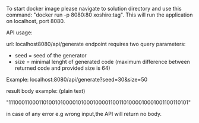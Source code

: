 To start docker image please navigate to solution directory and use this command: "docker run -p 8080:80 xoshiro:tag".
This will run the application on localhost, port 8080.

API usage:

url: localhost8080/api/generate
endpoint requires two query parameters:
- seed = seed of the generator
- size = minimal lenght of generated code (maximum difference between returned code and provided size is 64)

Example: 
localhost:8080/api/generate?seed=30&size=50

result body example: (plain text)

"1110001100011010010100001010001000011001101000010001001100110101"

in case of any error e.g wrong input,the API will return no body.